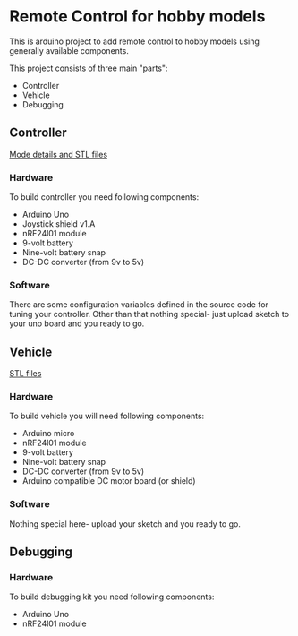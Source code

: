 # Remote Control for hobby models
This is arduino project to add remote control to hobby models using generally available components.

This project consists of three main "parts":
* Controller
* Vehicle
* Debugging

## Controller
[Mode details and STL files](https://zzbot.org/projects/remote-controller/)
### Hardware
To build controller you need following components:
* Arduino Uno
* Joystick shield v1.A
* nRF24l01 module
* 9-volt battery
* Nine-volt battery snap
* DC-DC converter (from 9v to 5v)

### Software
There are some configuration variables defined in the source code for tuning your controller.
Other than that nothing special- just upload sketch to your uno board and you ready to go.

## Vehicle
[STL files](https://www.thingiverse.com/thing:5421100)
### Hardware
To build vehicle you will need following components:
* Arduino micro
* nRF24l01 module
* 9-volt battery
* Nine-volt battery snap
* DC-DC converter (from 9v to 5v)
* Arduino compatible DC motor board (or shield) 

### Software
Nothing special here- upload your sketch and you ready to go.

## Debugging
### Hardware
To build debugging kit you need following components:
* Arduino Uno
* nRF24l01 module
